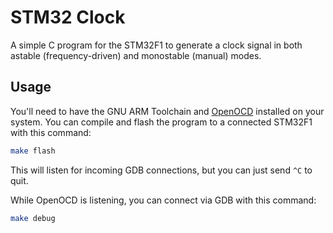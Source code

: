 # STM32 Clock

A simple C program for the STM32F1 to generate a clock signal in both astable
(frequency-driven) and monostable (manual) modes.

## Usage

You'll need to have the GNU ARM Toolchain and [OpenOCD] installed on your
system. You can compile and flash the program to a connected STM32F1 with this
command:

```bash
make flash
```

This will listen for incoming GDB connections, but you can just send `^C` to
quit.

While OpenOCD is listening, you can connect via GDB with this command:

```bash
make debug
```

[openocd]: https://openocd.org/
